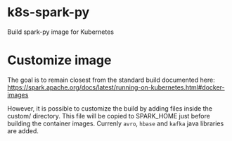 # k8s-spark-py

Build spark-py image for Kubernetes

# Customize image

The goal is to remain closest from the standard build documented here:
https://spark.apache.org/docs/latest/running-on-kubernetes.html#docker-images

However, it is possible to customize the build by adding files inside the custom/ directory. This file will be copied to SPARK_HOME just before building the container images. Currenly `avro`, `hbase` and `kafka` java libraries are added.
